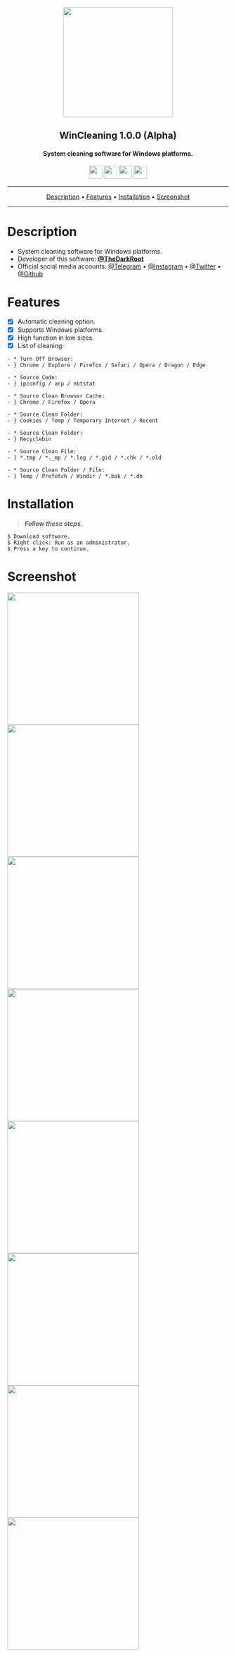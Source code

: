 <p align="center"><a href="https://turkhackteam.org"><img src="https://raw.githubusercontent.com/TheDarkRoot/PNGStore/master/Personal/Banner.png" width="250"></a></p>
<h2 align="center"><b>WinCleaning 1.0.0 (Alpha)</b></h2>
<h4 align="center">System cleaning software for Windows platforms.</h4>
</p>
<p align="center"><a href="center"><a href="https://t.me/TDarkRoot"><img src="https://raw.githubusercontent.com/TheDarkRoot/PNGStore/master/Personal/Telegram.png" width="30"></a>     <a href="center"><a href="https://instagram.com/TheDarkRoot"><img src="https://raw.githubusercontent.com/TheDarkRoot/PNGStore/master/Personal/Instagram.png" width="30"></a>     <a href="center"><a href="https://twitter.com/TDarkRoot"><img src="https://raw.githubusercontent.com/TheDarkRoot/PNGStore/master/Personal/Twitter.png" width="30"></a>     <a href="https://github.com/TheDarkRoot"><img src="https://raw.githubusercontent.com/TheDarkRoot/PNGStore/master/Personal/Github.png" width="30"></a></p>
</p>
<hr>
<p align="center"><a href="#Description">Description</a> &bull; <a href="#Features">Features</a> &bull; <a href="#Installation">Installation</a> &bull; <a href="#Screenshot">Screenshot</a></p>
<hr>


# Description

- System cleaning software for Windows platforms.
- Developer of this software: **[@TheDarkRoot](https://github.com/TheDarkRoot)**
- Official social media accounts: [@Telegram](https://t.me/TDarkRoot) &bull; [@Instagram](https://instagram.com/TheDarkRoot) &bull; [@Twitter](https://twitter.com/TDarkRoot) &bull; [@Github](https://github.com/TheDarkRoot)

# Features

- [x] Automatic cleaning option.
- [x] Supports Windows platforms.
- [x] High function in low sizes.
- [x] List of cleaning:
```
- * Turn Off Browser:
- } Chrome / Explore / Firefox / Safari / Opera / Dragon / Edge

- * Source Code:
- } ipconfig / arp / nbtstat

- * Source Clean Browser Cache:
- } Chrome / Firefox / Opera

- * Source Clean Folder:
- } Cookies / Temp / Temporary Internet / Recent

- * Source Clean Folder:
- } Recyclebin

- * Source Clean File:
- } *.tmp / *._mp / *.log / *.gid / *.chk / *.old

- * Source Clean Folder / File:
- } Temp / Prefetch / Windir / *.bak / *.db
``` 

# Installation

> ***Follow these steps.***
```
$ Download software.
$ Right click: Run as an administrator.
$ Press a key to continue.
```

# Screenshot

[<img src="https://raw.githubusercontent.com/TheDarkRoot/PNGStore/master/Personal/Screenshots/WinCleaning%2001.png" width=300>](https://raw.githubusercontent.com/TheDarkRoot/PNGStore/master/Personal/Screenshots/WinCleaning%2001.png)
[<img src="https://raw.githubusercontent.com/TheDarkRoot/PNGStore/master/Personal/Screenshots/WinCleaning%2002.png" width=300>](https://raw.githubusercontent.com/TheDarkRoot/PNGStore/master/Personal/Screenshots/WinCleaning%2002.png)
[<img src="https://raw.githubusercontent.com/TheDarkRoot/PNGStore/master/Personal/Screenshots/WinCleaning%2003.png" width=300>](https://raw.githubusercontent.com/TheDarkRoot/PNGStore/master/Personal/Screenshots/WinCleaning%2003.png)
[<img src="https://raw.githubusercontent.com/TheDarkRoot/PNGStore/master/Personal/Screenshots/WinCleaning%2004.png" width=300>](https://raw.githubusercontent.com/TheDarkRoot/PNGStore/master/Personal/Screenshots/WinCleaning%2004.png)
[<img src="https://raw.githubusercontent.com/TheDarkRoot/PNGStore/master/Personal/Screenshots/WinCleaning%2005.png" width=300>](https://raw.githubusercontent.com/TheDarkRoot/PNGStore/master/Personal/Screenshots/WinCleaning%2005.png)
[<img src="https://raw.githubusercontent.com/TheDarkRoot/PNGStore/master/Personal/Screenshots/WinCleaning%2006.png" width=300>](https://raw.githubusercontent.com/TheDarkRoot/PNGStore/master/Personal/Screenshots/WinCleaning%2006.png)
[<img src="https://raw.githubusercontent.com/TheDarkRoot/PNGStore/master/Personal/Screenshots/WinCleaning%2007.png" width=300>](https://raw.githubusercontent.com/TheDarkRoot/PNGStore/master/Personal/Screenshots/WinCleaning%2007.png)
[<img src="https://raw.githubusercontent.com/TheDarkRoot/PNGStore/master/Personal/Screenshots/WinCleaning%2008.png" width=300>](https://raw.githubusercontent.com/TheDarkRoot/PNGStore/master/Personal/Screenshots/WinCleaning%2008.png)
